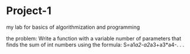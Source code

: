 # Project-1

my lab for basics of algorithmization and programming

the problem:
Write a function with a variable number of parameters that finds the sum of int numbers using the formula: S=a1*a2-a2*a3+a3*a4-. . .
